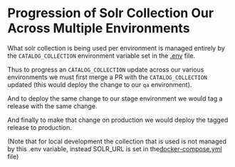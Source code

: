 # Progression of Solr Collection Our Across Multiple Environments

What solr collection is being used per environment is managed entirely by the `CATALOG_COLLECTION` environment variable set in the [.env](../.env) file.

Thus to progress an `CATALOG_COLLECTION` update across our various environments we must first merge a PR with the `CATALOG_COLLECTION` updated (this would deploy the change to our `qa` environment).

And to deploy the same change to our stage environment we would tag a release with the same change.

And finally to make that change on production we would deploy the tagged release to production.

(Note that for local development the collection that is used is not managed by this .env variable, instead SOLR_URL is set in the[docker-compose.yml](../docker-compose.yml) file)
